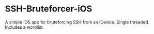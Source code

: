 # SSH-Bruteforcer-iOS
A simple iOS app for bruteforcing SSH from an iDevice. Single threaded. Includes a wordlist.
